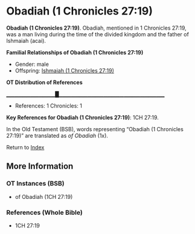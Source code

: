 # Obadiah (1 Chronicles 27:19)
**Obadiah (1 Chronicles 27:19)**. 
Obadiah, mentioned in 1 Chronicles 27:19, was a man living during the time of the divided kingdom and the father of Ishmaiah (acai). 




**Familial Relationships of Obadiah (1 Chronicles 27:19)**


* Gender: male
* Offspring: [Ishmaiah (1 Chronicles 27:19)](Ishmaiah.2.md)


**OT Distribution of References**

▁▁▁▁▁▁▁▁▁▁▁▁█▁▁▁▁▁▁▁▁▁▁▁▁▁▁▁▁▁▁▁▁▁▁▁▁▁▁
* References: 1 Chronicles: 1



**Key References for Obadiah (1 Chronicles 27:19)**: 
1CH 27:19. 


In the Old Testament (BSB), words representing “Obadiah (1 Chronicles 27:19)” are translated as 
*of Obadiah* (1x). 




Return to [Index](00-Index.md)

## More Information

### OT Instances (BSB)

* of Obadiah (1CH 27:19)



### References (Whole Bible)

* 1CH 27:19



